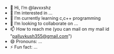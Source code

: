 - 👋 Hi, I’m @lavxxshz
- 👀 I’m interested in ...
- 🌱 I’m currently learning c,c++ programming 
- 💞️ I’m looking to collaborate on ...
- 📫 How to reach me (you can mail on my mail id "palluvkush355@gmail.com")
- 😄 Pronouns: ...
- ⚡ Fun fact: ...

<!---
lavxxshz/lavxxshz is a ✨ special ✨ repository because its `README.md` (this file) appears on your GitHub profile.
You can click the Preview link to take a look at your changes.
--->
